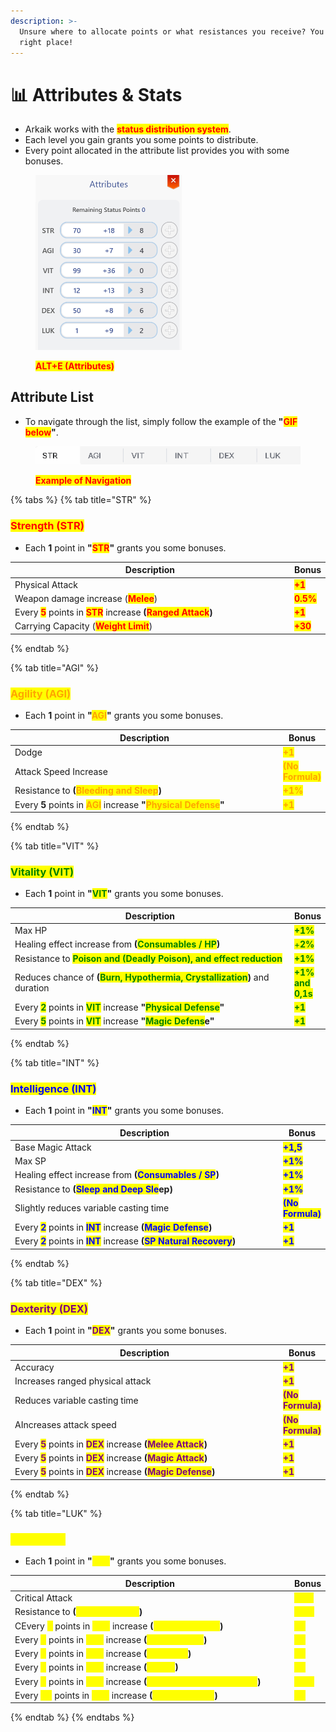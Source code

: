 ```yaml
---
description: >-
  Unsure where to allocate points or what resistances you receive? You're in the
  right place!
---
```


# 📊 Attributes & Stats

* Arkaik works with the <mark style="color:red;">**status distribution system**</mark>.
* Each level you gain grants you some points to distribute.
* Every point allocated in the attribute list provides you with some bonuses.

<figure><img src="../.gitbook/assets/image (1) (1) (1) (1) (1) (1) (1) (1) (1) (1) (1) (1) (1) (1) (1) (1) (1) (1) (1) (1) (1) (1) (1) (1).png" alt="" width="234"><figcaption><p><mark style="color:red;"><strong>ALT+E (Attributes)</strong></mark></p></figcaption></figure>

## **Attribute List**

* To navigate through the list, simply follow the example of the **"**<mark style="color:red;">**GIF below**</mark>**"**.

<figure><img src="../.gitbook/assets/988 (1).gif" alt=""><figcaption><p><mark style="color:red;"><strong>Example of Navigation</strong></mark></p></figcaption></figure>

{% tabs %}
{% tab title="STR" %}
### <mark style="color:red;">**Strength (STR)**</mark>

* Each **1** point in **"**<mark style="color:red;">**STR**</mark>**"** grants you some bonuses.

<table><thead><tr><th width="512">Description</th><th>Bonus</th></tr></thead><tbody><tr><td>Physical Attack</td><td><mark style="color:red;"><strong>+1</strong></mark></td></tr><tr><td>Weapon damage increase (<mark style="color:red;"><strong>Melee</strong></mark>)</td><td><mark style="color:red;"><strong>0.5%</strong></mark></td></tr><tr><td>Every <mark style="color:red;"><strong>5</strong></mark> points in <mark style="color:red;"><strong>STR</strong></mark> increase <strong>(</strong><mark style="color:red;"><strong>Ranged Attack</strong></mark><strong>)</strong></td><td><mark style="color:red;"><strong>+1</strong></mark></td></tr><tr><td>Carrying Capacity (<mark style="color:red;"><strong>Weight Limit</strong></mark>)</td><td><mark style="color:red;"><strong>+30</strong></mark></td></tr></tbody></table>
{% endtab %}

{% tab title="AGI" %}
### <mark style="color:orange;">**Agility (AGI)**</mark>

* Each **1** point in **"**<mark style="color:orange;">**AGI**</mark>**"** grants you some bonuses.

<table><thead><tr><th width="546">Description</th><th>Bonus</th></tr></thead><tbody><tr><td>Dodge</td><td><mark style="color:orange;"><strong>+1</strong></mark></td></tr><tr><td>Attack Speed Increase</td><td><mark style="color:orange;"><strong>(No Formula)</strong></mark></td></tr><tr><td>Resistance to <strong>(</strong><mark style="color:orange;"><strong>Bleeding and Sleep</strong></mark><strong>)</strong></td><td><mark style="color:orange;"><strong>+1%</strong></mark></td></tr><tr><td>Every <strong>5</strong> points in <mark style="color:orange;"><strong>AGI</strong></mark> increase <strong>"</strong><mark style="color:orange;"><strong>Physical Defense</strong></mark><strong>"</strong></td><td><mark style="color:orange;"><strong>+1</strong></mark></td></tr></tbody></table>
{% endtab %}

{% tab title="VIT" %}
### <mark style="color:green;">**Vitality (VIT)**</mark>

* Each **1** point in **"**<mark style="color:green;">**VIT**</mark>**"** grants you some bonuses.

<table><thead><tr><th width="544">Description</th><th>Bonus</th></tr></thead><tbody><tr><td>Max HP</td><td><mark style="color:green;"><strong>+1%</strong></mark></td></tr><tr><td>Healing effect increase from <strong>(</strong><mark style="color:green;"><strong>Consumables / HP</strong></mark><strong>)</strong></td><td><mark style="color:green;">+<strong>2%</strong></mark></td></tr><tr><td>Resistance to <mark style="color:green;"><strong>Poison and (Deadly Poison), and effect reduction</strong></mark></td><td><mark style="color:green;"><strong>+1%</strong></mark></td></tr><tr><td>Reduces chance of <strong>(</strong><mark style="color:green;"><strong>Burn, Hypothermia, Crystallization</strong></mark><strong>)</strong> and duration</td><td><mark style="color:green;"><strong>+1% and 0,1s</strong></mark></td></tr><tr><td>Every <mark style="color:green;"><strong>2</strong></mark> points in <mark style="color:green;"><strong>VIT</strong></mark> increase <strong>"</strong><mark style="color:green;"><strong>Physical Defense</strong></mark><strong>"</strong></td><td><mark style="color:green;"><strong>+1</strong></mark></td></tr><tr><td>Every <mark style="color:green;"><strong>5</strong></mark> points in <mark style="color:green;"><strong>VIT</strong></mark> increase <strong>"</strong><mark style="color:green;"><strong>Magic Defens</strong></mark><strong>e"</strong></td><td><mark style="color:green;"><strong>+1</strong></mark></td></tr></tbody></table>
{% endtab %}

{% tab title="INT" %}
### <mark style="color:blue;">**Intelligence (INT)**</mark>

* Each **1** point in **"**<mark style="color:blue;">**INT**</mark>**"** grants you some bonuses.

<table><thead><tr><th width="546">Description</th><th>Bonus</th></tr></thead><tbody><tr><td>Base Magic Attack</td><td><mark style="color:blue;"><strong>+1,5</strong></mark></td></tr><tr><td>Max SP</td><td><mark style="color:blue;"><strong>+1%</strong></mark></td></tr><tr><td>Healing effect increase from <strong>(</strong><mark style="color:blue;"><strong>Consumables / SP</strong></mark><strong>)</strong></td><td><mark style="color:blue;"><strong>+1%</strong></mark></td></tr><tr><td>Resistance to <strong>(</strong><mark style="color:blue;"><strong>Sleep and Deep Sle</strong></mark><strong>ep)</strong></td><td><mark style="color:blue;"><strong>+1%</strong></mark></td></tr><tr><td>Slightly reduces variable casting time</td><td><mark style="color:blue;"><strong>(No Formula)</strong></mark></td></tr><tr><td>Every <mark style="color:blue;"><strong>2</strong></mark> points in <mark style="color:blue;"><strong>INT</strong></mark> increase <strong>(</strong><mark style="color:blue;"><strong>Magic Defense</strong></mark><strong>)</strong></td><td><mark style="color:blue;"><strong>+1</strong></mark></td></tr><tr><td>Every <mark style="color:blue;"><strong>2</strong></mark> points in <mark style="color:blue;"><strong>INT</strong></mark> increase <strong>(</strong><mark style="color:blue;"><strong>SP Natural Recovery</strong></mark><strong>)</strong></td><td><mark style="color:blue;"><strong>+1</strong></mark></td></tr></tbody></table>
{% endtab %}

{% tab title="DEX" %}
### <mark style="color:purple;">**Dexterity (DEX)**</mark>

* Each **1** point in **"**<mark style="color:purple;">**DEX**</mark>**"** grants you some bonuses.

<table><thead><tr><th width="546">Description</th><th>Bonus</th></tr></thead><tbody><tr><td>Accuracy</td><td><mark style="color:purple;"><strong>+1</strong></mark></td></tr><tr><td>Increases ranged physical attack</td><td><mark style="color:purple;"><strong>+1</strong></mark></td></tr><tr><td>Reduces variable casting time</td><td><mark style="color:purple;"><strong>(No Formula)</strong></mark></td></tr><tr><td>AIncreases attack speed</td><td><mark style="color:purple;"><strong>(No Formula)</strong></mark></td></tr><tr><td>Every <mark style="color:purple;"><strong>5</strong></mark> points in <mark style="color:purple;"><strong>DEX</strong></mark> increase <strong>(</strong><mark style="color:purple;"><strong>Melee Attack</strong></mark><strong>)</strong></td><td><mark style="color:purple;"><strong>+1</strong></mark></td></tr><tr><td>Every <mark style="color:purple;"><strong>5</strong></mark> points in <mark style="color:purple;"><strong>DEX</strong></mark> increase <strong>(</strong><mark style="color:purple;"><strong>Magic Attack</strong></mark><strong>)</strong></td><td><mark style="color:purple;"><strong>+1</strong></mark></td></tr><tr><td>Every <mark style="color:purple;"><strong>5</strong></mark> points in <mark style="color:purple;"><strong>DEX</strong></mark> increase <strong>(</strong><mark style="color:purple;"><strong>Magic Defense</strong></mark><strong>)</strong></td><td><mark style="color:purple;"><strong>+1</strong></mark></td></tr></tbody></table>
{% endtab %}

{% tab title="LUK" %}
### <mark style="color:yellow;">**Luck (LUK)**</mark>

* Each **1** point in **"**<mark style="color:yellow;">**LUK**</mark>**"** grants you some bonuses.

<table><thead><tr><th width="546">Description</th><th>Bonus</th></tr></thead><tbody><tr><td>Critical Attack</td><td><mark style="color:yellow;"><strong>+0.3</strong></mark></td></tr><tr><td>Resistance to <strong>(</strong><mark style="color:yellow;"><strong>Curse and Hex</strong></mark><strong>)</strong></td><td><mark style="color:yellow;"><strong>+1%</strong></mark></td></tr><tr><td>CEvery <mark style="color:yellow;"><strong>3</strong></mark> points in <mark style="color:yellow;"><strong>LUK</strong></mark> increase <strong>(</strong><mark style="color:yellow;"><strong>Physical Attack</strong></mark><strong>)</strong></td><td><mark style="color:yellow;"><strong>+1</strong></mark></td></tr><tr><td>Every <mark style="color:yellow;"><strong>3</strong></mark> points in <mark style="color:yellow;"><strong>LUK</strong></mark> increase <strong>(</strong><mark style="color:yellow;"><strong>Magic Attack</strong></mark><strong>)</strong></td><td><mark style="color:yellow;"><strong>+1</strong></mark></td></tr><tr><td>Every <mark style="color:yellow;"><strong>3</strong></mark> points in <mark style="color:yellow;"><strong>LUK</strong></mark> increase <strong>(</strong><mark style="color:yellow;"><strong>Accuracy</strong></mark><strong>)</strong></td><td><mark style="color:yellow;"><strong>+1</strong></mark></td></tr><tr><td>Every <mark style="color:yellow;"><strong>3</strong></mark> points in <mark style="color:yellow;"><strong>LUK</strong></mark> increase <strong>(</strong><mark style="color:yellow;"><strong>Dodge</strong></mark><strong>)</strong></td><td><mark style="color:yellow;"><strong>+1</strong></mark></td></tr><tr><td>Every <mark style="color:yellow;"><strong>5</strong></mark> points in <mark style="color:yellow;"><strong>LUK</strong></mark> increase <strong>(</strong><mark style="color:yellow;"><strong>Resistance to Critical Hits</strong></mark><strong>)</strong></td><td><mark style="color:yellow;"><strong>+1%</strong></mark></td></tr><tr><td>Every <mark style="color:yellow;"><strong>10</strong></mark> points in <mark style="color:yellow;"><strong>LUK</strong></mark> increase <strong>(</strong><mark style="color:yellow;"><strong>Perfect Dodge</strong></mark><strong>)</strong></td><td><mark style="color:yellow;"><strong>+1</strong></mark></td></tr></tbody></table>
{% endtab %}
{% endtabs %}
